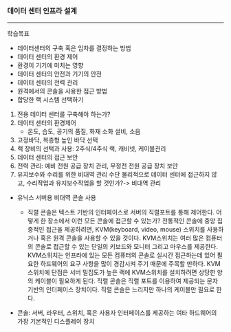 ### 데이터 센터 인프라 설계
---
학습목표
* 데이터센터의 구축 혹은 임차를 결정하는 방법
* 데이터 센터의 환경 제어
* 환경이 기기에 미치는 영향
* 데이터 센터의 안전과 기기의 안전 
* 데이터 센터의 전력 관리
* 원격에서의 콘솔을 사용한 접근 방법
* 합당한 랙 시스템 선택하기


1. 전용 데이터 센터를 구축해야 하는가?
2. 데이터 센터의 환경제어
    * 온도, 습도, 공기의 품질, 화재 소화 설비, 소음
3. 고정바닥, 복층형 높인 바닥 선택
4. 랙 장비의 선택과 사용: 2주식/4주식 랙, 캐비넷, 케이블관리
5. 데이터 센터의 접근 보안
6. 전력 관리: 예비 전원 공급 장치 관리, 무정전 전원 공급 장치 보안
7. 유지보수와 수리를 위한 비대역 관리 수단
물리적으로 데이터 센터에 접근하지 않고, 수리작업과 유지보수작업을 할 것인가?-> 비대역 관리
* 유닉스 서버용 비대역 콘솔 사용
    * 직렬 콘솔은 텍스트 기반의 인터페이스로 서버의 직렬포트를 통해 제어한다. 어떻게 한 장소에서 이런 모든 콘솔에 접근할 수 있는가? 전통적인 콘솔에 중앙 집중적인 접근을 제공하려면, KVM(keyboard, video, mouse) 스위치를 사용하거나 혹은 원격 콘솔을 사용할 수 있을 것이다. KVM스위치는 여러 많은 컴퓨터의 콘솔로 접근할 수 있는 단일의 키보드와 모니터 그리고 마우스를 제공한다. KVM스위치는 인프라에 있는 모든 컴퓨터의 콘솔로 실시간 접근하는데 있어 필요한 하드웨어의 요구 사항을 많이 경감시켜 주기 때문에 주목할 만하다. KVM 스위치에 단점은 서버 밀집도가 높은 랙에 KVM스위치를 설치하려면 상당한 양의 케이블이 필요하게 된다. 직렬 콘솔은 직렬 포트를 이용하여 제공되는 문자 기반의 인터페이스 장치이다. 직렬 콘솔은 느리지만 하나의 케이블만 필요로 한다.




* 콘솔: 서버, 라우터, 스위치, 혹은 사용자 인터페이스를 제공하는 여타 하드웨어의 가장 기본적인 디스플레이 장치
